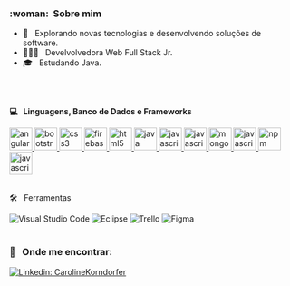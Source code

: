 
<h3> :woman: &nbsp;Sobre mim </h3>

- 🤔 &nbsp; Explorando novas tecnologias e desenvolvendo soluções de software.
- 👩🏼‍💻 &nbsp; Develvolvedora Web Full Stack Jr. 
- 🎓 &nbsp; Estudando Java.
<br/>
<br/>

**💻 &nbsp; Linguagens, Banco de Dados e Frameworks**

   <a href="https://angular.io/">
      <img src="https://cdn.jsdelivr.net/gh/devicons/devicon/icons/angularjs/angularjs-original.svg" alt="angular" width="40" height="40"/>
   </a>
   <a href="https://getbootstrap.com/">
      <img src="https://cdn.jsdelivr.net/gh/devicons/devicon/icons/bootstrap/bootstrap-original.svg" alt="bootstrap" width="40" height="40"/>
   </a>
   <a href="https://developer.mozilla.org/pt-BR/docs/Web/CSS">
      <img src="https://cdn.jsdelivr.net/gh/devicons/devicon/icons/css3/css3-plain.svg" alt="css3" width="40" height="40"/>
   </a>  
    <a href="https://firebase.google.com/">
      <img src="https://cdn.jsdelivr.net/gh/devicons/devicon/icons/firebase/firebase-plain.svg" alt="firebase" width="40" height="40"/>
   </a>  
   <a href="https://developer.mozilla.org/pt-BR/docs/Web/HTML">
      <img src="https://cdn.jsdelivr.net/gh/devicons/devicon/icons/html5/html5-plain.svg" alt="html5" width="40" height="40"/>
   </a>
    <a href="https://www.java.com/pt-BR/">
      <img src="https://cdn.jsdelivr.net/gh/devicons/devicon/icons/java/java-original.svg" alt="java" width="40" height="40"/>
   </a> 
    <a href="https://developer.mozilla.org/en-US/docs/Web/JavaScript">
      <img src="https://cdn.jsdelivr.net/gh/devicons/devicon/icons/javascript/javascript-original.svg" alt="javascript" width="40" height="40"/>
   </a>
    <a href="https://jquery.com/">
      <img src="https://cdn.jsdelivr.net/gh/devicons/devicon/icons/jquery/jquery-plain-wordmark.svg" alt="javascript" width="40" height="40"/>
   </a>
     <a href="https://www.mongodb.com/">
      <img src="https://cdn.jsdelivr.net/gh/devicons/devicon/icons/mongodb/mongodb-original-wordmark.svg" alt="mongodb" width="40" height="40"/>
   </a> 
   <a href="https://www.mysql.com/">
      <img src="https://cdn.jsdelivr.net/gh/devicons/devicon/icons/mysql/mysql-original-wordmark.svg" alt="javascript" width="40" height="40"/>
   </a>
    <a href="https://www.npmjs.com/">
      <img src="https://cdn.jsdelivr.net/gh/devicons/devicon/icons/npm/npm-original-wordmark.svg" alt="npm" width="40" height="40"/>
   </a> 
   <a href="https://www.typescriptlang.org/">
      <img src="https://cdn.jsdelivr.net/gh/devicons/devicon/icons/typescript/typescript-original.svg" alt="javascript" width="40" height="40"/>
   </a>
   <br/>
    <br/>
     
  🛠️ &nbsp; Ferramentas
  
  ![Visual Studio Code](https://img.shields.io/badge/-Visual%20Studio%20Code-333333?style=flat&logo=visual-studio-code&logoColor=007ACC)
  ![Eclipse](https://img.shields.io/badge/-Eclipse-333333?style=flat&logo=eclipse-ide&logoColor=2C2255)
  ![Trello](https://img.shields.io/badge/-Trello-333333?style=flat&logo=trello&logoColor=007ACC)
  ![Figma](https://img.shields.io/badge/-Figma-333333?style=flat&logo=figma&logoColor=007ACC)
 <br/>
  <br/>
 <h3> 📨 &nbsp; Onde me encontrar: </h3> 
 
 [![Linkedin: CarolineKorndorfer](https://img.shields.io/badge/-Caroline_Korndorfer-blue?style=flat-square&logo=Linkedin&logoColor=white&link=LINK-DO-SEU-LINKEDIN)](https://www.linkedin.com/in/caroline-kornd%C3%B6rfer-606b2a26/)

